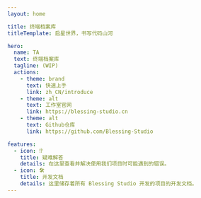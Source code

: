 ```yaml
---
layout: home

title: 终端档案库
titleTemplate: 启星世界，书写代码山河

hero:
  name: TA
  text: 终端档案库
  tagline: (WIP)
  actions:
    - theme: brand
      text: 快速上手
      link: zh_CN/introduce
    - theme: alt
      text: 工作室官网
      link: https://blessing-studio.cn
    - theme: alt
      text: Github仓库
      link: https://github.com/Blessing-Studio

features:
  - icon: ⁉️
    title: 疑难解答
    details: 在这里查看并解决使用我们项目时可能遇到的错误。
  - icon: 🛠️
    title: 开发文档
    details: 这里储存着所有 Blessing Studio 开发的项目的开发文档。
---
```

